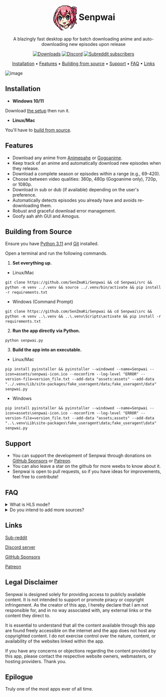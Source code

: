 <h1 align="center">
<img align="center" height="80px" width="80px" src="https://github.com/SenZmaKi/Senpwai/blob/master/src/assets/senpwai-icon.png" alt="Senpwai-icon">
 Senpwai
</h1>
<p align="center">
A blazingly fast desktop app for batch downloading anime and auto-downloading new episodes upon release
</p>

<p align="center">
 <a href="https://github.com/SenZmaKi/Senpwai/releases"><img  height="30px" src="https://img.shields.io/github/downloads/SenZmaKi/Senpwai/total" alt="Downloads"></a>
 <a href="https://discord.gg/invite/e9UxkuyDX2" target="_blank"><img height="30px" alt="Discord" src="https://img.shields.io/discord/1131981618777702540?label=Discord&logo=discord" alt="Discord-icon"></a>
 <a href="https://www.reddit.com/r/Senpwai" target="_blank"><img height="30px" alt="Subreddit subscribers" src="https://img.shields.io/reddit/subreddit-subscribers/senpwai?label=Reddit&logo=reddit" alt="Reddit-icon"</a>
</p>
<p align="center">
  <a href="#installation">Installation</a> •
  <a href="#features">Features</a> •
  <a href="#building-from-source">Building from source</a> •
  <a href="#support">Support</a> •
  <a href="#faq">FAQ</a> •
  <a href="#links">Links</a>
</p>

![image](https://github.com/SenZmaKi/Senpwai/assets/90490506/04a9cfba-7961-48b8-b8ff-392aaef5b4d4)

## Installation

- **Windows 10/11**
  
Download [the setup](https://github.com/SenZmaKi/Senpwai/releases/latest/download/Senpwai-setup.exe) then run it.

- **Linux/Mac**
  
 You'll have to [build from source](#building-from-source).

## Features

- Download any anime from [Animepahe](https://animepahe.ru) or [Gogoanime](https://gogoanimehd.io).
- Keep track of an anime and automatically download new episodes when they release.
- Download a complete season or episodes within a range (e.g., 69-420).
- Choose between video qualities: 360p, 480p (Gogoanime only), 720p, or 1080p.
- Download in sub or dub (if available) depending on the user's preference.
- Automatically detects episodes you already have and avoids re-downloading them.
- Robust and graceful download error management.
- Goofy aah ahh GUI and Amogus.


## Building from Source

Ensure you have [Python 3.11](https://www.python.org/downloads/release/python-3111) and [Git](https://github.com/git-guides/install-git) installed. 

Open a terminal and run the following commands.

1. **Set everything up.**
- Linux/Mac
```
git clone https://github.com/SenZmaKi/Senpwai && cd Senpwai/src && python -m venv ../.venv && source ../.venv/bin/activate && pip install -r requirements.txt
```
- Windows (Command Prompt)
```
git clone https://github.com/SenZmaKi/Senpwai && cd Senpwai\src && python -m venv ..\.venv && ..\.venv\Scripts\activate && pip install -r requirements.txt
```

2. **Run the app directly via Python.**
```
python senpwai.py
```

3. **Build the app into an executable.**
- Linux/Mac
```
pip install pyinstaller && pyinstaller --windowed --name=Senpwai --icon=assets/senpwai-icon.ico --noconfirm --log-level "ERROR" --version-file=version_file.txt --add-data "assets:assets" --add-data "../.venv/Lib/site-packages/fake_useragent/data;fake_useragent/data" senpwai.py

```
- Windows
```
pip install pyinstaller && pyinstaller --windowed --name=Senpwai --icon=assets\senpwai-icon.ico --noconfirm --log-level "ERROR" --version-file=version_file.txt --add-data "assets;assets" --add-data "..\.venv\Lib\site-packages\fake_useragent\data;fake_useragent\data" senpwai.py

```


## Support

- You can support the development of Senpwai through donations on [GitHub Sponsors](https://github.com/sponsors/SenZmaKi) or [Patreon](https://patreon.com/Senpwai).
- You can also leave a star on the github for more weebs to know about it.
- Senpwai is open to pull requests, so if you have ideas for improvements, feel free to contribute!

## FAQ

<details> <summary> What is HLS mode? </summary>
 
HLS mode attempts to fix the unstability of Gogoanime normal mode. 
In HLS mode Gogoanime downloads are guaranteed to work, though with a few downsides:

- Requires [FFmpeg](https://www.hostinger.com/tutorials/how-to-install-ffmpeg) to be installed, though Senpwai can attempt to automatically install it for you.
  
- No download size indication but Senpwai will estimate the total download size after the first download.
 
</details>

<details> <summary> Do you intend to add more sources? </summary> 

One person can only do so much, I only plan on adding another source if something ever happens to Animepahe or Gogoanime.
More sources means more writing more code which in turn means fixing more bugs.

</details>

## Links

[Sub-reddit](https://reddit.com/r/Senpwai)

[Discord server](https://discord.com/invite/e9UxkuyDX2)

[GitHub Sponsors](https://github.com/sponsors/SenZmaKi)

[Patreon](https://patreon.com/Senpwai)

## Legal Disclaimer

Senpwai is designed solely for providing access to publicly available content. It is not intended to support or promote piracy or copyright infringement. As the creator of this app, I hereby declare that I am not responsible for, and in no way associated with, any external links or the content they direct to.

It is essential to understand that all the content available through this app are found freely accessible on the internet and the app does not host any copyrighted content. I do not exercise control over the nature, content, or availability of the websites linked within the app.

If you have any concerns or objections regarding the content provided by this app, please contact the respective website owners, webmasters, or hosting providers. Thank you.

## Epilogue

Truly one of the most apps ever of all time.
